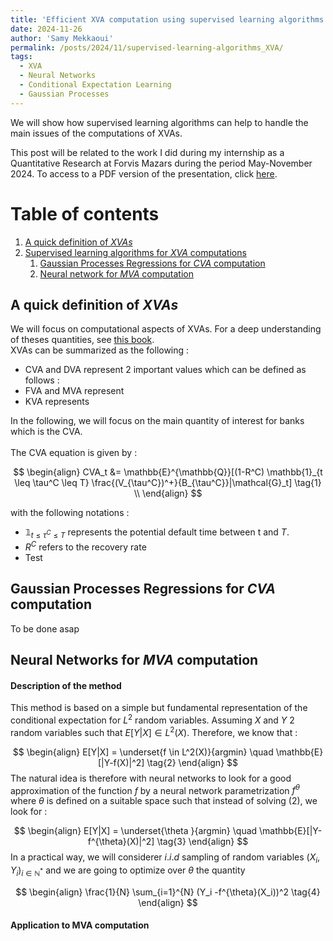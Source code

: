 ```yaml
---
title: 'Efficient XVA computation using supervised learning algorithms'
date: 2024-11-26
author: 'Samy Mekkaoui'
permalink: /posts/2024/11/supervised-learning-algorithms_XVA/
tags:
  - XVA
  - Neural Networks
  - Conditional Expectation Learning
  - Gaussian Processes
---
```



We will show how supervised learning algorithms can help to handle the main issues of the computations of XVAs.


This post will be related to the work I did during my internship as a Quantitative Research at Forvis Mazars during the period May-November 2024. 
To access to a PDF version of the presentation, click [here](https://samymekk.github.io\files\Actuarial-Thesis\Slides_IA_Presentation_SamyMekkaoui.pdf).




# Table of contents
<!-- no toc -->
1. [A quick definition of *XVAs* ](#whatIs)
2. [Supervised learning algorithms for *XVA* computations](#example)
    1. [Gaussian Processes Regressions for *CVA* computation ](#GPR-CVA)
    2. [Neural network for *MVA* computation](#NN-MVA)

   


 







## A quick definition of *XVAs* <a name="whatIs"></a>



We will focus on computational aspects of $\text{XVAs}$. For a deep understanding of theses quantities, see [this book](https://onlinelibrary.wiley.com/doi/book/10.1002/9781119508991).
<br>
$\text{XVAs}$ can be summarized as the following : 


- $\text{CVA}$ and $\text{DVA}$ represent 2 important values which can be defined as follows : 
- $\text{FVA}$ and $\text{MVA}$ represent
- $\text{KVA}$ represents

In the following, we will focus on the main quantity of interest for banks which is the $\text{CVA}$.
<br>
<br>
The $\text{CVA}$ equation is given by : 


$$
\begin{align}
CVA_t &= \mathbb{E}^{\mathbb{Q}}[(1-R^C) \mathbb{1}_{t \leq \tau^C \leq T} \frac{(V_{\tau^C})^+}{B_{\tau^C}}|\mathcal{G}_t]   \tag{1} \\
\end{align}
$$

$\text{with the following notations :}$

- $\mathbb{1}_{t \leq \tau^C \leq T}$ represents the potential default time between t and $T$.
- $R^C$ refers to the recovery rate
- Test

## Gaussian Processes Regressions for *CVA* computation <a name="GPR-CVA"></a>

To be done asap 

## Neural Networks for *MVA* computation <a name="NN-MVA"></a>

#### Description of the method ###
This method is based on a simple but fundamental representation of the conditional expectation for $L^2$ random variables. Assuming $X$ and $Y$ 2 random variables such that $E[Y|X] \in L^2(X)$. Therefore, we know that :

$$
\begin{align}
E[Y|X] = \underset{f \in L^2(X)}{argmin} \quad  \mathbb{E}[|Y-f(X)|^2] \tag{2}
\end{align}
$$
The natural idea is therefore with neural networks to look for a good approximation of the function $f$ by a neural network parametrization $f^{\theta}$ where $\theta$ is defined on a suitable space such that instead of solving $(2)$, we look for :

$$
\begin{align}
E[Y|X] = \underset{\theta }{argmin} \quad  \mathbb{E}[|Y-f^{\theta}(X)|^2] \tag{3}
\end{align}
$$
In a practical way, we will considerer $i.i.d$ sampling of random variables $(X_i,Y_i)_{i \in \mathbb{N}^*}$ and we are going to optimize over $\theta$ the quantity 


$$
\begin{align}
\frac{1}{N} \sum_{i=1}^{N} (Y_i -f^{\theta}(X_i))^2 \tag{4}
\end{align}
$$


#### Application to MVA computation ####
